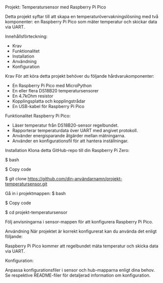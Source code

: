 Projekt: Temperatursensor med Raspberry Pi Pico

   Detta projekt syftar till att skapa en temperaturövervakningslösning med två komponenter: en Raspberry Pi Pico som mäter temperatur och 
   skickar data via UART.

Innehållsförteckning:

 * Krav
 * Funktionalitet
 * Installation
 * Användning
 * Konfiguration


Krav
För att köra detta projekt behöver du följande hårdvarukomponenter:

 * En Raspberry Pi Pico med MicroPython
 * En eller flera DS18B20 temperatursensorer
 * En 4.7kOhm resistor
 * Kopplingsplatta och kopplingstrådar
 * En USB-kabel för Raspberry Pi Pico

Funktionalitet
Raspberry Pi Pico:

 * Läser temperatur från DS18B20-sensor regelbundet.
 * Rapporterar temperaturdata över UART med angivet protokoll.
 * Använder energisparande åtgärder mellan mätningarna.
 * Använder en konfigurationsfil för att hantera inställningar.

Installation
Klona detta GitHub-repo till din Raspberry Pi Zero:

$ bash

$ Copy code

$ git clone https://github.com/din-användarnamn/projekt-temperatursensor.git

Gå in i projektmappen:
$ bash

$ Copy code

$ cd projekt-temperatursensor

Följ anvisningarna i sensor-mappen för att konfigurera Raspberry Pi Pico.


Användning
När projektet är korrekt konfigurerat kan du använda det enligt följande:

Raspberry Pi Pico kommer att regelbundet mäta temperatur och skicka data via UART.


Konfiguration:

Anpassa konfigurationsfiler i sensor och hub-mapparna enligt dina behov. Se respektive README-filer för detaljerad information om konfiguration.
